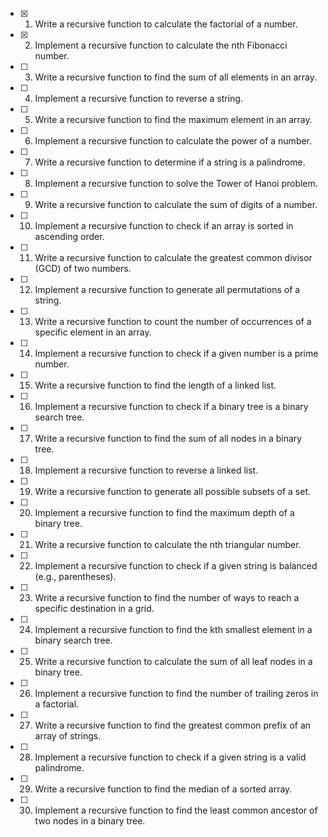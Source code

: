 - [x] 1. Write a recursive function to calculate the factorial of a number.
- [x] 2. Implement a recursive function to calculate the nth Fibonacci number.
- [ ] 3. Write a recursive function to find the sum of all elements in an array.
- [ ] 4. Implement a recursive function to reverse a string.
- [ ] 5. Write a recursive function to find the maximum element in an array.
- [ ] 6. Implement a recursive function to calculate the power of a number.
- [ ] 7. Write a recursive function to determine if a string is a palindrome.
- [ ] 8. Implement a recursive function to solve the Tower of Hanoi problem.
- [ ] 9. Write a recursive function to calculate the sum of digits of a number.
- [ ] 10. Implement a recursive function to check if an array is sorted in ascending order.
- [ ] 11. Write a recursive function to calculate the greatest common divisor (GCD) of two numbers.
- [ ] 12. Implement a recursive function to generate all permutations of a string.
- [ ] 13. Write a recursive function to count the number of occurrences of a specific element in an array.
- [ ] 14. Implement a recursive function to check if a given number is a prime number.
- [ ] 15. Write a recursive function to find the length of a linked list.
- [ ] 16. Implement a recursive function to check if a binary tree is a binary search tree.
- [ ] 17. Write a recursive function to find the sum of all nodes in a binary tree.
- [ ] 18. Implement a recursive function to reverse a linked list.
- [ ] 19. Write a recursive function to generate all possible subsets of a set.
- [ ] 20. Implement a recursive function to find the maximum depth of a binary tree.
- [ ] 21. Write a recursive function to calculate the nth triangular number.
- [ ] 22. Implement a recursive function to check if a given string is balanced (e.g., parentheses).
- [ ] 23. Write a recursive function to find the number of ways to reach a specific destination in a grid.
- [ ] 24. Implement a recursive function to find the kth smallest element in a binary search tree.
- [ ] 25. Write a recursive function to calculate the sum of all leaf nodes in a binary tree.
- [ ] 26. Implement a recursive function to find the number of trailing zeros in a factorial.
- [ ] 27. Write a recursive function to find the greatest common prefix of an array of strings.
- [ ] 28. Implement a recursive function to check if a given string is a valid palindrome.
- [ ] 29. Write a recursive function to find the median of a sorted array.
- [ ] 30. Implement a recursive function to find the least common ancestor of two nodes in a binary tree.
